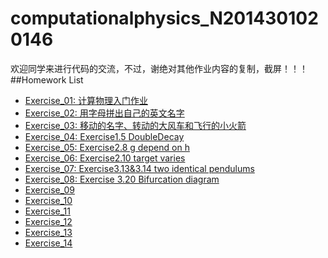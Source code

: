 # computationalphysics_N2014301020146
欢迎同学来进行代码的交流，不过，谢绝对其他作业内容的复制，截屏！！！
##Homework List
* [Exercise_01: 计算物理入门作业](https://www.zybuluo.com/LP2014301020146/note/497912)
* [Exercise_02: 用字母拼出自己的英文名字](https://www.zybuluo.com/LP2014301020146/note/503939)
* [Exercise_03: 移动的名字、转动的大风车和飞行的小火箭](https://www.zybuluo.com/LP2014301020146/note/512859)
* [Exercise_04: Exercise1.5 DoubleDecay](https://www.zybuluo.com/LP2014301020146/note/522571)
* [Exercise_05: Exercise2.8 g depend on h](https://www.zybuluo.com/LP2014301020146/note/534143)
* [Exercise_06: Exercise2.10 target varies](https://www.zybuluo.com/LP2014301020146/note/542207)
* [Exercise_07: Exercise3.13&3.14 two identical pendulums](https://www.zybuluo.com/LP2014301020146/note/550077)
* [Exercise_08: Exercise 3.20 Bifurcation diagram](https://www.zybuluo.com/LP2014301020146/note/565768)
* [Exercise_09]()
* [Exercise_10]()
* [Exercise_11]()
* [Exercise_12]()
* [Exercise_13]()
* [Exercise_14]()
